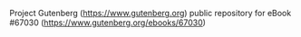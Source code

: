 Project Gutenberg (https://www.gutenberg.org) public repository for eBook #67030 (https://www.gutenberg.org/ebooks/67030)
